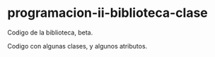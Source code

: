 # programacion-ii-biblioteca-clase
Codigo de la biblioteca, beta. 

Codigo con algunas clases, y algunos atributos.
